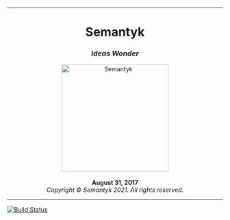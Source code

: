 ***
<h1 align='center'>Semantyk</h1>
<h3 align='center'><i>Ideas Wonder</i></h3>
<p align='center'>
  <img alt='Semantyk' src='https://www.semantyk.com/static/Semantyk.png' width='250'/>
  <br>
  <br>
  <b>August 31, 2017</b>
  <br>
  <i>Copyright © Semantyk 2021. All rights reserved.</i>
</p>

***

[![Build Status](https://www.travis-ci.com/semantyk/Semantyk.svg?branch=master)](https://www.travis-ci.com/semantyk/Semantyk)